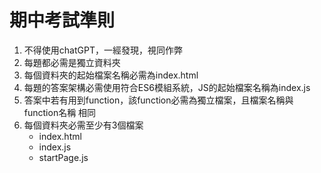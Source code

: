 # 期中考試準則

1. 不得使用chatGPT，一經發現，視同作弊
2. 每題都必需是獨立資料夾
3. 每個資料夾的起始檔案名稱必需為index.html
4. 每題的答案架構必需使用符合ES6模組系統，JS的起始檔案名稱為index.js
5. 答案中若有用到function，該function必需為獨立檔案，且檔案名稱與function名稱
相同
6. 每個資料夾必需至少有3個檔案
    - index.html
    - index.js
    - startPage.js
